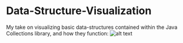 # Data-Structure-Visualization
My take on visualizing basic data-structures contained within the Java Collections library, and how they function:
![alt text][logo]

[logo]: https://github.com/OneHandKlap/Data-Structure-Visualization/Tree-set-iterator.png

